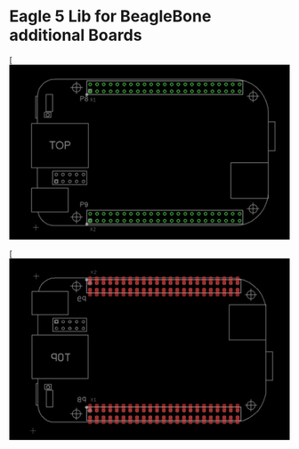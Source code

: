 Eagle 5  Lib for BeagleBone additional Boards
=============================================
[![Pro Micro 5V](https://github.com/rali717/BeagleBone/blob/master/BeagleBone-Eagle5-Lib-DIL.png)

[![Pro Micro 5V](https://github.com/rali717/BeagleBone/blob/master/BeagleBone-Eagle5-Lib-SMD.png)
